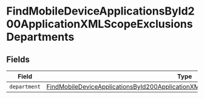 # FindMobileDeviceApplicationsById200ApplicationXMLScopeExclusionsDepartments


## Fields

| Field                                                                                                                                                                                                     | Type                                                                                                                                                                                                      | Required                                                                                                                                                                                                  | Description                                                                                                                                                                                               |
| --------------------------------------------------------------------------------------------------------------------------------------------------------------------------------------------------------- | --------------------------------------------------------------------------------------------------------------------------------------------------------------------------------------------------------- | --------------------------------------------------------------------------------------------------------------------------------------------------------------------------------------------------------- | --------------------------------------------------------------------------------------------------------------------------------------------------------------------------------------------------------- |
| `department`                                                                                                                                                                                              | [FindMobileDeviceApplicationsById200ApplicationXMLScopeExclusionsDepartmentsDepartment](../../models/operations/findmobiledeviceapplicationsbyid200applicationxmlscopeexclusionsdepartmentsdepartment.md) | :heavy_minus_sign:                                                                                                                                                                                        | N/A                                                                                                                                                                                                       |